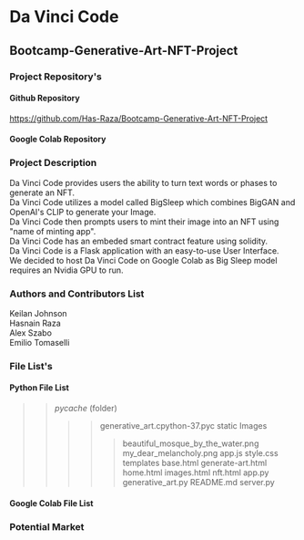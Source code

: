 # Da Vinci Code

## Bootcamp-Generative-Art-NFT-Project

### Project Repository's 

#### Github Repository
https://github.com/Has-Raza/Bootcamp-Generative-Art-NFT-Project

#### Google Colab Repository


### Project Description 
Da Vinci Code provides users the ability to turn text words or phases to generate an NFT.  
Da Vinci Code utilizes a model called BigSleep which combines BigGAN and OpenAI's CLIP to generate your Image.  
Da Vinci Code then prompts users to mint their image into an NFT using "name of minting app".  
Da Vinci Code has an embeded smart contract feature using solidity.  
Da Vinci Code is a Flask application with an easy-to-use User Interface.  
We decided to host Da Vinci Code on Google Colab as Big Sleep model requires an Nvidia GPU to run.  

### Authors and Contributors List
Keilan Johnson  
Hasnain Raza  
Alex Szabo  
Emilio Tomaselli  

### File List's

#### Python File List 
>> _pycache_ (folder)  
>>>> generative_art.cpython-37.pyc
>> static
>>>> Images
>>>>> beautiful_mosque_by_the_water.png
>>>>> my_dear_melancholy.png
>>>> app.js
>>>> style.css
>> templates
>>>> base.html
>>>> generate-art.html
>>>> home.html
>>>> images.html
>>>> nft.html
>> app.py
>> generative_art.py
>> README.md
>> server.py

#### Google Colab File List


### Potential Market







